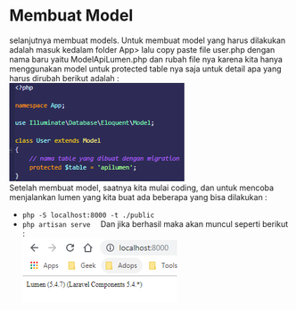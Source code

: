 # Membuat Model
 selanjutnya membuat models. Untuk membuat model yang harus dilakukan adalah masuk kedalam folder App> lalu copy paste file user.php dengan nama baru yaitu ModelApiLumen.php  dan rubah file nya karena kita hanya  menggunakan model untuk protected table nya saja untuk detail apa yang harus dirubah berikut adalah :
![controller 2](./images/controller-2.png)  
Setelah membuat model, saatnya kita mulai coding, dan untuk mencoba menjalankan lumen yang kita buat ada beberapa yang bisa dilakukan :  
 - `php -S localhost:8000 -t ./public`
 - `php artisan serve  `
	Dan jika  berhasil maka akan muncul seperti berikut :  
![controller 2](./images/run-localhost.png)  

